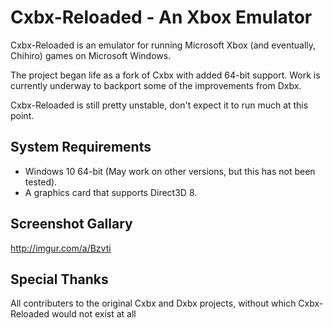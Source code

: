 # Cxbx-Reloaded - An Xbox Emulator

Cxbx-Reloaded is an emulator for running Microsoft Xbox (and eventually, Chihiro) games on Microsoft Windows.

The project began life as a fork of Cxbx with added 64-bit support. Work is currently underway to backport some of the improvements from Dxbx.

Cxbx-Reloaded is still pretty unstable, don't expect it to run much at this point.

## System Requirements
  * Windows 10 64-bit (May work on other versions, but this has not been tested).
  * A graphics card that supports Direct3D 8.

## Screenshot Gallary
http://imgur.com/a/Bzvti

## Special Thanks
All contributers to the original Cxbx and Dxbx projects, without which Cxbx-Reloaded would not exist at all
